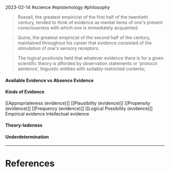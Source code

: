 2023-02-14
#science #epistemology #philosophy

> Russell, the greatest empiricist of the first half of the twentieth century, tended to think of evidence as mental items of one's present consciousness with which one is immediately acquainted.

> Quine, the greatest empiricist of the second half of the century, maintained throughout his career that evidence consisted of the stimulation of one's sensory receptors.

> The logical positivists held that whatever evidence there is for a given scientific theory is afforded by observation statements or ‘protocol sentence’, linguistic entities with suitably-restricted contents;


#### Available Evidence vs Absence Evidence



#### Kinds of Evidence

[[Appropriateness (evidence)]]
[[Plausibility (evidence)]]
[[Propensity (evidence)]]
[[Frequency (evidence)]]
[[Logical Possibility (evidence)]]
Empirical evidence
Intellectual evidence

#### Theory-ladeness


#### Underdetermination



---
# References












